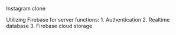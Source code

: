 Instagram clone

Utilizing Firebase for server functions:
    1. Authentication
    2. Realtime database
    3. Firebase cloud storage